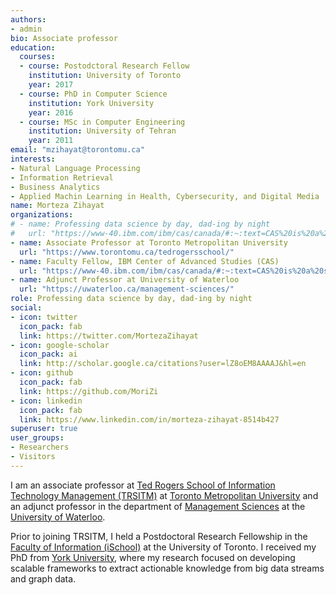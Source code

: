 ```yaml
---
authors:
- admin
bio: Associate professor
education:
  courses:
  - course: Postodctoral Research Fellow
    institution: University of Toronto
    year: 2017
  - course: PhD in Computer Science
    institution: York University
    year: 2016
  - course: MSc in Computer Engineering
    institution: University of Tehran
    year: 2011
email: "mzihayat@torontomu.ca"
interests:
- Natural Language Processing
- Information Retrieval
- Business Analytics
- Applied Machin Learning in Health, Cybersecurity, and Digital Media
name: Morteza Zihayat
organizations:
# - name: Professing data science by day, dad-ing by night
#   url: "https://www-40.ibm.com/ibm/cas/canada/#:~:text=CAS%20is%20a%20system%20of,projects%2C%20and%20an%20annual%20conference."
- name: Associate Professor at Toronto Metropolitan University
  url: "https://www.torontomu.ca/tedrogersschool/"
- name: Faculty Fellow, IBM Center of Advanced Studies (CAS)
  url: "https://www-40.ibm.com/ibm/cas/canada/#:~:text=CAS%20is%20a%20system%20of,projects%2C%20and%20an%20annual%20conference."
- name: Adjunct Professor at University of Waterloo
  url: "https://uwaterloo.ca/management-sciences/"
role: Professing data science by day, dad-ing by night
social:
- icon: twitter
  icon_pack: fab
  link: https://twitter.com/MortezaZihayat
- icon: google-scholar
  icon_pack: ai
  link: http://scholar.google.ca/citations?user=lZ8oEM8AAAAJ&hl=en
- icon: github
  icon_pack: fab
  link: https://github.com/MoriZi
- icon: linkedin
  icon_pack: fab
  link: https://www.linkedin.com/in/morteza-zihayat-8514b427  
superuser: true
user_groups:
- Researchers
- Visitors
---
```


I am an associate professor at [Ted Rogers School of Information Technology Management (TRSITM)](https://www.torontomu.ca/information-technology-management/) at [Toronto Metropolitan University](https://www.torontomu.ca/) and an adjunct professor in the department of [Management Sciences](https://uwaterloo.ca/management-sciences/) at the [University of Waterloo](https://uwaterloo.ca/).

Prior to joining TRSITM, I held a Postdoctoral Research Fellowship in the [Faculty of Information (iSchool)](https://ischool.utoronto.ca/) at the University of Toronto. I received my PhD from [York University](http://dminer.eecs.yorku.ca/), where my research focused on developing scalable frameworks to extract actionable knowledge from big data streams and graph data.

